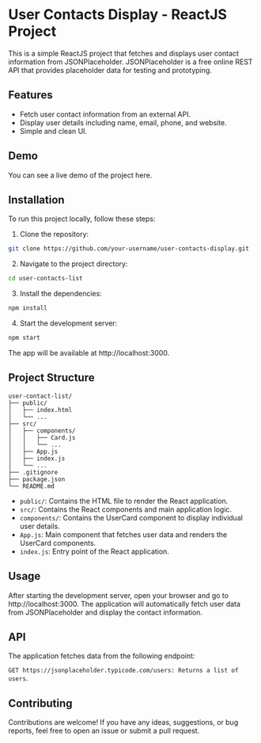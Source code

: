 # User Contacts Display - ReactJS Project

This is a simple ReactJS project that fetches and displays user contact information from JSONPlaceholder. JSONPlaceholder is a free online REST API that provides placeholder data for testing and prototyping.

## Features

- Fetch user contact information from an external API.
- Display user details including name, email, phone, and website.
- Simple and clean UI.

## Demo

You can see a live demo of the project here.

## Installation

To run this project locally, follow these steps:

1) Clone the repository:

```bash
git clone https://github.com/your-username/user-contacts-display.git
```

2) Navigate to the project directory:

```bash
cd user-contacts-list
```

3) Install the dependencies:

```bash
npm install
```

4) Start the development server:

```bash
npm start
```

The app will be available at http://localhost:3000.

## Project Structure

```
user-contact-list/
├── public/
│   ├── index.html
│   └── ...
├── src/
│   ├── components/
│   │   ├── Card.js
│   │   └── ...
│   ├── App.js
│   ├── index.js
│   └── ...
├── .gitignore
├── package.json
└── README.md
```

- ```public/```: Contains the HTML file to render the React application.
- ```src/```: Contains the React components and main application logic.
- ```components/```: Contains the UserCard component to display individual user details.
- ```App.js```: Main component that fetches user data and renders the UserCard components.
- ```index.js```: Entry point of the React application.

## Usage

After starting the development server, open your browser and go to http://localhost:3000.
The application will automatically fetch user data from JSONPlaceholder and display the contact information.

## API

The application fetches data from the following endpoint:

```GET https://jsonplaceholder.typicode.com/users: Returns a list of users```.

## Contributing

Contributions are welcome! If you have any ideas, suggestions, or bug reports, feel free to open an issue or submit a pull request.





